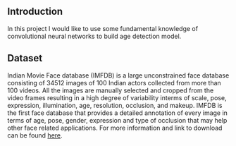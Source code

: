 ## Introduction

In this project I would like to use some fundamental knowledge of convolutional neural networks to build age detection model. 




## Dataset

Indian Movie Face database (IMFDB) is a large unconstrained face database consisting of 34512 images of 100 Indian actors collected from more than 100 videos. All the images are manually selected and cropped from the video frames resulting in a high degree of variability interms of scale, pose, expression, illumination, age, resolution, occlusion, and makeup. IMFDB is the first face database that provides a detailed annotation of every image in terms of age, pose, gender, expression and type of occlusion that may help other face related applications. For more information and link to download can be found [here](http://cvit.iiit.ac.in/projects/IMFDB/). 
